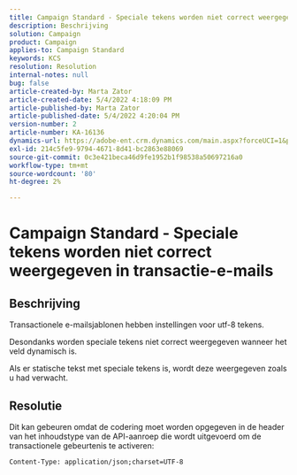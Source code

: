 ```yaml
---
title: Campaign Standard - Speciale tekens worden niet correct weergegeven in transactie-e-mails
description: Beschrijving
solution: Campaign
product: Campaign
applies-to: Campaign Standard
keywords: KCS
resolution: Resolution
internal-notes: null
bug: false
article-created-by: Marta Zator
article-created-date: 5/4/2022 4:18:09 PM
article-published-by: Marta Zator
article-published-date: 5/4/2022 4:20:04 PM
version-number: 2
article-number: KA-16136
dynamics-url: https://adobe-ent.crm.dynamics.com/main.aspx?forceUCI=1&pagetype=entityrecord&etn=knowledgearticle&id=5e5514c7-c5cb-ec11-a7b5-6045bd00d4f5
exl-id: 214c5fe9-9794-4671-8d41-bc2863e88069
source-git-commit: 0c3e421beca46d9fe1952b1f98538a50697216a0
workflow-type: tm+mt
source-wordcount: '80'
ht-degree: 2%

---
```


# Campaign Standard - Speciale tekens worden niet correct weergegeven in transactie-e-mails

## Beschrijving


Transactionele e-mailsjablonen hebben instellingen voor utf-8 tekens.

Desondanks worden speciale tekens niet correct weergegeven wanneer het veld dynamisch is.

Als er statische tekst met speciale tekens is, wordt deze weergegeven zoals u had verwacht.


## Resolutie


Dit kan gebeuren omdat de codering moet worden opgegeven in de header van het inhoudstype van de API-aanroep die wordt uitgevoerd om de transactionele gebeurtenis te activeren:

`Content-Type: application/json;charset=UTF-8`
